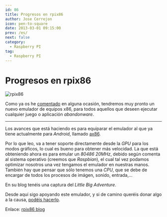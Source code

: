 ```yaml
---
id: 86
title: Progresos en rpix86
author: Jose Cerrejon
icon: pen-to-square
date: 2013-03-01 09:15:00
prev: /es/
next: false
category:
  - Raspberry PI
tag:
  - Raspberry PI
---
```


# Progresos en rpix86

![rpix86](/images/sysinfo.jpg)

Como ya os he [comentado](/post.php?id=59) en alguna ocasión, tendremos muy pronto un nuevo emulador de equipos x86, para todos aquellos que deseen ejecutar cualquier juego o aplicación *abandonware*.

- - -
Los avances que está haciendo es para equiparar el emulador al que ya tiene actualmente para *Android*, llamado [ax86](http://ax86.patrickaalto.com/ablog.html).

Por lo que leo, va a tener soporte directamente desde la *GPU* para los modos gráficos, lo cual es bueno para obtener más velocidad. La que está obteniendo ahora es para emular un *80486 20MHz*, debido según comenta al sistema operativo (creemos que *Raspbian*), el cual tal vez podamos optimizar nosotros una vez tengamos el emulador en nuestras manos. También hay que pensar que sólo tenemos una *CPU*, que se debe de encargar de todos los procesos de imágen, sonido, entrada,...

En su blog tenéis una captura del *Little Big Adventure*.

Desde aquí sigo apoyando este emulador, y si de camino queréis donar algo a la causa, [podéis hacerlo](http://dsx86.patrickaalto.com/index.html).

Enlace: [rpix86 blog](http://rpix86.patrickaalto.com/rblog.html)
